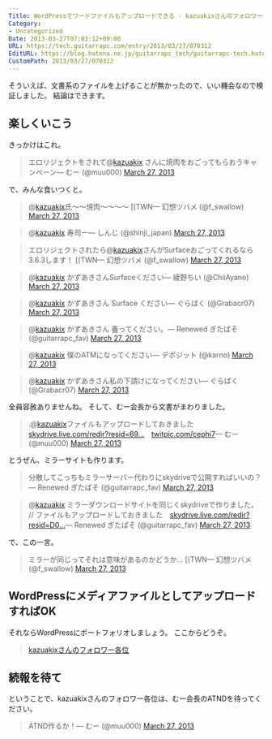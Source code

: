 ```yaml
---
Title: WordPressでワードファイルもアップロードできる - kazuakixさんのフォロワー各位
Category:
- Uncategorized
Date: 2013-03-27T07:03:12+09:00
URL: https://tech.guitarrapc.com/entry/2013/03/27/070312
EditURL: https://blog.hatena.ne.jp/guitarrapc_tech/guitarrapc-tech.hatenablog.com/atom/entry/11696248318757675504
CustomPath: 2013/03/27/070312
---
```


そういえば、文書系のファイルを上げることが無かったので、いい機会なので検証しました。
結論はできます。




## 楽しくいこう
きっかけはこれ。
<blockquote class="twitter-tweet">エロリジェクトをされて@<a href="https://twitter.com/kazuakix">kazuakix</a> さんに焼肉をおごってもらおうキャンペーン&mdash; むー (@muu000) <a href="https://twitter.com/muu000/status/316798556696637440">March 27, 2013</a></blockquote>


で、みんな食いつくと。
<blockquote class="twitter-tweet">@<a href="https://twitter.com/kazuakix">kazuakix</a>氏～～焼肉～～～～ [(TWN&mdash; 幻想ツバメ (@f_swallow) <a href="https://twitter.com/f_swallow/status/316796997577347072">March 27, 2013</a></blockquote>

<blockquote class="twitter-tweet">@<a href="https://twitter.com/kazuakix">kazuakix</a> 寿司ー&mdash; しんじ (@shinji_japan) <a href="https://twitter.com/shinji_japan/status/316797502714171392">March 27, 2013</a></blockquote>

<blockquote class="twitter-tweet">エロリジェクトされたら@<a href="https://twitter.com/kazuakix">kazuakix</a>さんがSurfaceおごってくれるなら3.6.3します！ [(TWN&mdash; 幻想ツバメ (@f_swallow) <a href="https://twitter.com/f_swallow/status/316797641470119936">March 27, 2013</a></blockquote>

<blockquote class="twitter-tweet">@<a href="https://twitter.com/kazuakix">kazuakix</a> かずあきさんSurfaceください&mdash; 綾野ちい (@ChiiAyano) <a href="https://twitter.com/ChiiAyano/status/316800515403026433">March 27, 2013</a></blockquote>

<blockquote class="twitter-tweet">@<a href="https://twitter.com/kazuakix">kazuakix</a> かずあきさん Surface ください&mdash; ぐらばく (@Grabacr07) <a href="https://twitter.com/Grabacr07/status/316800827912224768">March 27, 2013</a></blockquote>

<blockquote class="twitter-tweet">@<a href="https://twitter.com/kazuakix">kazuakix</a> かずあきさん 養ってください。&mdash; Renewed ぎたぱそ (@guitarrapc_fav) <a href="https://twitter.com/guitarrapc_fav/status/316801347867508736">March 27, 2013</a></blockquote>

<blockquote class="twitter-tweet">@<a href="https://twitter.com/kazuakix">kazuakix</a> 僕のATMになってください&mdash; デポジット (@karno) <a href="https://twitter.com/karno/status/316801680232546304">March 27, 2013</a></blockquote>

<blockquote class="twitter-tweet">@<a href="https://twitter.com/kazuakix">kazuakix</a> かずあきさん私の下請けになってください&mdash; ぐらばく (@Grabacr07) <a href="https://twitter.com/Grabacr07/status/316801927893618688">March 27, 2013</a></blockquote>


全員容赦ありませんね。
そして、むー会長から文書がまわりました。
<blockquote class="twitter-tweet">.@<a href="https://twitter.com/kazuakix">kazuakix</a>ファイルもアップロードしておきました　<a href="https://t.co/FAAeGRvjw6" title="https://skydrive.live.com/redir?resid=69B102273679CF9!1427&amp;authkey=!AG1njmAmAEYNxpE">skydrive.live.com/redir?resid=69…</a>　<a href="http://t.co/USX8auMq3K" title="http://twitpic.com/cephi7">twitpic.com/cephi7</a>&mdash; むー (@muu000) <a href="https://twitter.com/muu000/status/316809145833627648">March 27, 2013</a></blockquote>


とうぜん、ミラーサイトも作ります。
<blockquote class="twitter-tweet">分散してこっちもミラーサーバー代わりにskydriveで公開すればいいの？&mdash; Renewed ぎたぱそ (@guitarrapc_fav) <a href="https://twitter.com/guitarrapc_fav/status/316809673737113600">March 27, 2013</a></blockquote>

<blockquote class="twitter-tweet">@<a href="https://twitter.com/kazuakix">kazuakix</a> ミラーダウンロードサイトを同じくskydriveで作りました。 // ファイルもアップロードしておきました　<a href="https://t.co/GcmikDDpQ9" title="https://skydrive.live.com/redir?resid=D0D99BE0D6F89C8B!421&amp;authkey=!AOF0E2S_GYukj0Q">skydrive.live.com/redir?resid=D0…</a>&mdash; Renewed ぎたぱそ (@guitarrapc_fav) <a href="https://twitter.com/guitarrapc_fav/status/316810226470887424">March 27, 2013</a></blockquote>


で、この一言。
<blockquote class="twitter-tweet">ミラーが同じってそれは意味があるのかどうか… [(TWN&mdash; 幻想ツバメ (@f_swallow) <a href="https://twitter.com/f_swallow/status/316810405697703936">March 27, 2013</a></blockquote>

## WordPressにメディアファイルとしてアップロードすればOK
それならWordPressにポートフォリオしましょう。
ここからどうぞ。
<blockquote><a href="http://guitarrapc.files.wordpress.com/2013/03/kazuakixe38195e38293e381aee38395e382a9e383ade383afe383bce59084e4bd8d.docx">kazuakixさんのフォロワー各位</a></blockquote>


## 続報を待て
ということで、kazuakixさんのフォロワー各位は、むー会長のATNDを待ってください。
<blockquote class="twitter-tweet">ATND作るか！&mdash; むー (@muu000) <a href="https://twitter.com/muu000/status/316811605176373248">March 27, 2013</a></blockquote>
